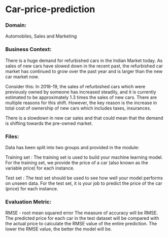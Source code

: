 # Car-price-prediction

### Domain:

Automobiles, Sales and Marketing

### Business Context:

There is a huge demand for refurbished cars in the Indian Market today. As sales of new cars have slowed down in the recent past, the refurbished car market has continued to grow over the past year and is larger than the new car market now. 

Consider this: In 2018-19, the sales of refurbished cars which were previously owned by someone has increased steadily, and it is currently estimated to be approximately 1.3 times the sales of new cars. There are multiple reasons for this shift. However, the key reason is the increase in total cost of ownership of new cars which includes taxes, insurances.

There is a slowdown in new car sales and that could mean that the demand is shifting towards the pre-owned market. 

### Files:

Data has been split into two groups and provided in the module:

Training set : The training set is used to build your machine learning model. For the training set, we provide the price of a car (also known as the variable price) for each instance.

Test set : The test set should be used to see how well your model performs on unseen data. For the test set, it is your job to predict the price of the car (price) for each instance.

### Evaluation Metric:

RMSE - root mean squared error
The measure of accuracy will be RMSE. The predicted price for each car in the test dataset will be compared with the actual price to calculate the RMSE value of the entire prediction. The lower the RMSE value, the better the model will be.
